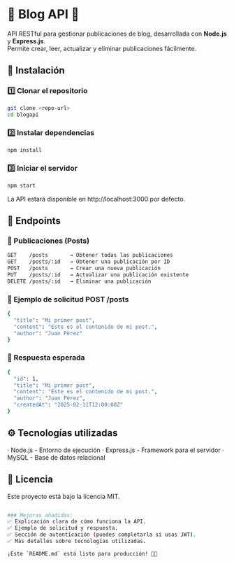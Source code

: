 # 📖 Blog API 🚀  

API RESTful para gestionar publicaciones de blog, desarrollada con **Node.js** y **Express.js**.  
Permite crear, leer, actualizar y eliminar publicaciones fácilmente.

## 📌 Instalación  

### 1️⃣ Clonar el repositorio  
```bash
git clone <repo-url>
cd blogapi
```

### 2️⃣ Instalar dependencias
```bash
npm install
```

### 3️⃣ Iniciar el servidor
```bash
npm start
```

La API estará disponible en http://localhost:3000 por defecto.

## 🔗 Endpoints

### 📌 Publicaciones (Posts)
```bash
GET    /posts       → Obtener todas las publicaciones  
GET    /posts/:id   → Obtener una publicación por ID  
POST   /posts       → Crear una nueva publicación  
PUT    /posts/:id   → Actualizar una publicación existente  
DELETE /posts/:id   → Eliminar una publicación  
```

### 📌 Ejemplo de solicitud POST /posts
```bash
{
  "title": "Mi primer post",
  "content": "Este es el contenido de mi post.",
  "author": "Juan Pérez"
}
```

### 📌 Respuesta esperada
```bash
{
  "id": 1,
  "title": "Mi primer post",
  "content": "Este es el contenido de mi post.",
  "author": "Juan Pérez",
  "createdAt": "2025-02-11T12:00:00Z"
}
```

## ⚙️ Tecnologías utilizadas

· Node.js - Entorno de ejecución
· Express.js - Framework para el servidor
· MySQL - Base de datos relacional

## 📜 Licencia
Este proyecto está bajo la licencia MIT.
```bash

### Mejoras añadidas:  
✅ Explicación clara de cómo funciona la API.  
✅ Ejemplo de solicitud y respuesta.  
✅ Sección de autenticación (puedes completarla si usas JWT).  
✅ Más detalles sobre tecnologías utilizadas.  

¡Este `README.md` está listo para producción! 🚀📌

```
